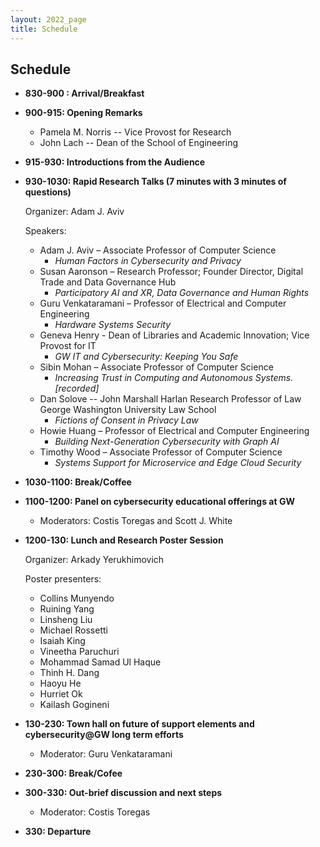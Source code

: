 ```yaml
---
layout: 2022_page
title: Schedule
---
```


## Schedule

* **830-900 : Arrival/Breakfast**

* **900-915: Opening Remarks**
  * Pamela M. Norris -- Vice Provost for Research
  * John Lach -- Dean of the School of Engineering

* **915-930: Introductions from the Audience**
 

* **930-1030: Rapid Research Talks (7 minutes with 3 minutes of questions)**

  Organizer: Adam J. Aviv

  Speakers:
  * Adam J. Aviv – Associate Professor of Computer Science
    * *Human Factors in Cybersecurity and Privacy*
  * Susan Aaronson – Research Professor; Founder Director, Digital Trade and Data Governance Hub 
    * *Participatory AI and XR, Data Governance and Human Rights*
  * Guru Venkataramani – Professor of Electrical and Computer Engineering 
    * *Hardware Systems Security*
  * Geneva Henry - Dean of Libraries and Academic Innovation; Vice Provost for IT
    * *GW IT and Cybersecurity: Keeping You Safe*
  * Sibin Mohan – Associate Professor of Computer Science
    * *Increasing Trust in Computing and Autonomous Systems. [recorded]*
  * Dan Solove -- John Marshall Harlan Research Professor of Law George Washington University Law School
    * *Fictions of Consent in Privacy Law*
  * Howie Huang – Professor of Electrical and Computer Engineering 
    * *Building Next-Generation Cybersecurity with Graph AI*
  * Timothy Wood – Associate Professor of Computer Science 
    * *Systems Support for Microservice and Edge Cloud Security*


* **1030-1100: Break/Coffee**

* **1100-1200: Panel on cybersecurity educational offerings at GW**
  * Moderators: Costis Toregas and Scott J. White
  
* **1200-130: Lunch and Research Poster Session**
  
  Organizer: Arkady Yerukhimovich

  Poster presenters:
  * Collins Munyendo
  * Ruining Yang
  * Linsheng Liu
  * Michael Rossetti
  * Isaiah King
  * Vineetha Paruchuri
  * Mohammad Samad Ul Haque
  * Thinh H. Dang
  * Haoyu He
  * Hurriet Ok
  * Kailash Gogineni

* **130-230: Town hall on future of support elements and cybersecurity@GW long term efforts**
  * Moderator: Guru Venkataramani
  
* **230-300: Break/Cofee**

* **300-330: Out-brief discussion and next steps**
  * Moderator: Costis Toregas
  
* **330: Departure**
